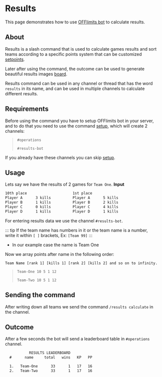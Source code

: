 # Results

This page demonstrates how to use [OFFlimits bot](https://discord.com/oauth2/authorize?client_id=728332591790293044&scope=bot+applications.commands&permissions=268445752&client_id=728332591790293044) to calculate results.

## About

Results is a slash command that is used to calculate games results
and sort teams according to a specific points system that can be
customized [setpoints](/guide/points-system).

Later after using the command, the outcome can be used to generate
beautiful results images [board](/guide/board).

Results command can be used in any channel or thread that has the word `results` in its name, and can be used in multiple channels to calculate different results.

## Requirements

Before using the command you have to setup OFFlimits bot in your
server, and to do that you need to use the command [setup](/guide/setup), which will create 2 channels:

> `#operations`
>
> `#results-bot`

If you already have these channels you can skip [setup](/guide/setup).

## Usage

Lets say we have the results of 2 games for `Team One`.
**Input**

```txt
10th place                     1st place
Player A      3 kills          Player A      5 kills
Player B      1 kills          Player B      2 kills
Player C      0 kills          Player C      4 kills
Player D      1 kills          Player D      1 kills
```

For entering results data we use the channel `#results-bot`.

::: tip
If the team name has numbers in it or the team name is a number, write it within `[ ]` brackets, Ex: `[Team 99]`
:::

- In our example case the name is Team One

Now we array points after name in the following order:

`Team Name [rank 1] [kills 1] [rank 2] [kills 2] and so on to infinity.`

> `Team-One 10 5 1 12`
>
> `Team-Two 10 5 1 12`

## Sending the command

After writing down all teams we send the command `/results calculate` in the channel.

## Outcome

After a few seconds the bot will send a leaderboard table in `#operations` channel.

```txt
           RESULTS LEADERBOARD
  #      name     total   wins   KP   PP

  1.   Team-One      33      1   17   16
  2.   Team-Two      33      1   17   16
```
